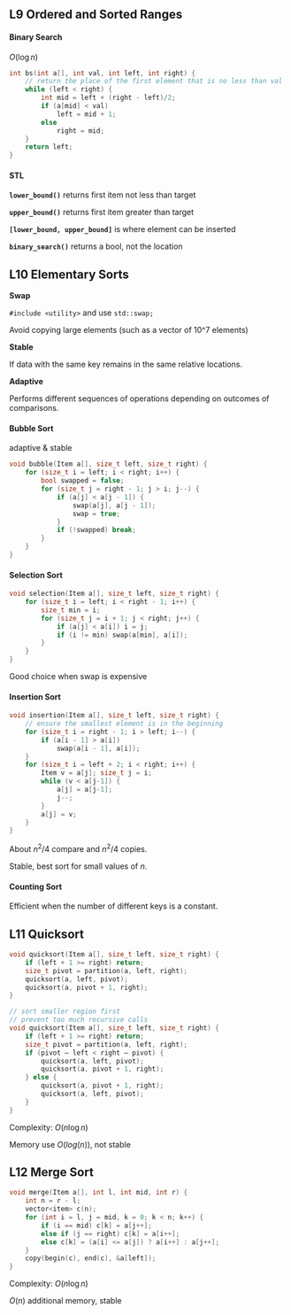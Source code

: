 ## L9 Ordered and Sorted Ranges

#### Binary Search

$O(\log n)$

```c++
int bs(int a[], int val, int left, int right) {
    // return the place of the first element that is no less than val
    while (left < right) {
        int mid = left + (right - left)/2;
        if (a[mid] < val)
            left = mid + 1;
        else
            right = mid;
    }
    return left;
}
```

#### STL

**`lower_bound()`** returns first item not less than target

**`upper_bound()`** returns first item greater than target

**`[lower_bound, upper_bound]`** is where element can be inserted

**`binary_search()`** returns a bool, not the location

## L10 Elementary Sorts

**Swap**

`#include <utility>` and use `std::swap;`

Avoid copying large elements (such as a vector of 10^7 elements)

**Stable**

If data with the same key remains in the same relative locations.

**Adaptive**

Performs different sequences of operations depending on outcomes of comparisons.

#### Bubble Sort

adaptive & stable

```c++
void bubble(Item a[], size_t left, size_t right) {
    for (size_t i = left; i < right; i++) {
        bool swapped = false;
        for (size_t j = right - 1; j > i; j--) {
            if (a[j] < a[j - 1]) {
                swap(a[j], a[j - 1]);
                swap = true;
            }
            if (!swapped) break;
        }
    }
}
```

#### Selection Sort

```c++
void selection(Item a[], size_t left, size_t right) {
    for (size_t i = left; i < right - 1; i++) {
        size_t min = i;
        for (size_t j = i + 1; j < right; j++) {
            if (a[j] < a[i]) i = j;
            if (i != min) swap(a[min], a[i]);
        }
    }
}
```

Good choice when swap is expensive

#### Insertion Sort

```c++
void insertion(Item a[], size_t left, size_t right) {
    // ensure the smallest element is in the beginning
    for (size_t i = right - 1; i > left; i--) {
        if (a[i - 1] > a[i])
            swap(a[i - 1], a[i]);
    }
    for (size_t i = left + 2; i < right; i++) {
        Item v = a[j]; size_t j = i;
        while (v < a[j-1]) {
            a[j] = a[j-1];
            j--;
        }
        a[j] = v;
    }
}
```

About $n^2/4$ compare and $n^2/4$ copies.

Stable, best sort for small values of $n$.

#### Counting Sort

Efficient when the number of different keys is a constant.

## L11 Quicksort

```c++
void quicksort(Item a[], size_t left, size_t right) {
	if (left + 1 >= right) return;
	size_t pivot = partition(a, left, right);
	quicksort(a, left, pivot);
	quicksort(a, pivot + 1, right);
}

// sort smaller region first
// prevent too much recursive calls
void quicksort(Item a[], size_t left, size_t right) {
	if (left + 1 >= right) return;
	size_t pivot = partition(a, left, right);
	if (pivot – left < right – pivot) {
		quicksort(a, left, pivot);
		quicksort(a, pivot + 1, right);
	} else {
		quicksort(a, pivot + 1, right);
		quicksort(a, left, pivot);
	}
}
```

Complexity: $O(n\log n)$

Memory use $O(log(n))$, not stable

## L12 Merge Sort

```c++
void merge(Item a[], int l, int mid, int r) {
    int n = r - l;
    vector<item> c(n);
    for (int i = l, j = mid, k = 0; k < n; k++) {
        if (i == mid) c[k] = a[j++];
        else if (j == right) c[k] = a[i++];
        else c[k] = (a[i] <= a[j]) ? a[i++] : a[j++]; 
    }
    copy(begin(c), end(c), &a[left]);
}
```

Complexity: $O(n\log n)$

$O(n)$ additional memory, stable
